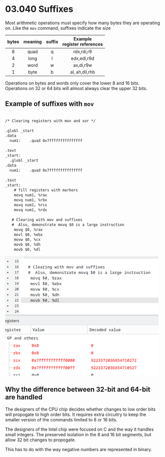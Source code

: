 # 03.040 Suffixes

Most arithmetic operations must specify how many bytes they are operating on.  Like the `mov` command, suffixes indicate the size

bytes|meaning|suffix|Example<br>register references
:---:|:---:|:---:|:---:
8|quad|q|rdx,rdi,r9
4|long|l|edx,edi,r9d
2|word|w|ax,di,r9w
1|byte|b|al, ah,dil,rhb

Operations on bytes and words only cover the lower 8 and 16 bits.  Operations on 32 or 64 bits will almost always clear the upper 32 bits.

## Example of suffixes with `mov`

```gas

/* Clearing registers with mov and xor */

.globl _start
.data
  num1:    .quad 0x7fffffffffffffff

.text
_start:
  .globl _start
.data
  num1:    .quad 0x7fffffffffffffff

.text
_start:
    # fill registers with markers
    movq num1, %rax
    movq num1, %rbx
    movq num1, %rcx
    movq num1, %rdx

   # Clearing with mov and suffixes
   #  Also, demonstrate movq $0 is a large instruction
    movq $0, %rax
    movl $0, %ebx
    movw $0, %cx
    movb $0, %dh
    movb $0, %dl
```

![debugging output](images/suffixes.png)

## Why the difference between 32-bit and 64-bit are handled

The designers of the CPU chip decides whether changes to low order bits will propogate to high order bits.  It requires extra circuitry to keep the smaller version of the commands limited to 8 or 16 bits.

The designers of the Intel chip were focused on C and the way it handles small integers.  The preserved isolation in the 8 and 16 bit segments, but allow 32 bit changes to propogate.

This has to do with the way negative numbers are represented in binary.